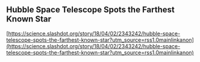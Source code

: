 ## Hubble Space Telescope Spots the Farthest Known Star
  
  [https://science.slashdot.org/story/18/04/02/2343242/hubble-space-telescope-spots-the-farthest-known-star?utm_source=rss1.0mainlinkanon](https://science.slashdot.org/story/18/04/02/2343242/hubble-space-telescope-spots-the-farthest-known-star?utm_source=rss1.0mainlinkanon)